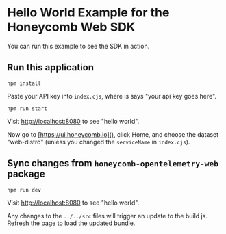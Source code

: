 # Hello World Example for the Honeycomb Web SDK

You can run this example to see the SDK in action.

## Run this application

`npm install`

Paste your API key into `index.cjs`, where is says "your api key goes here".

`npm run start`

Visit [http://localhost:8080]() to see "hello world".

Now go to [https://ui.honeycomb.io](), click Home, and choose the dataset "web-distro" (unless you changed the `serviceName` in `index.cjs`).

## Sync changes from `honeycomb-opentelemetry-web` package

`npm run dev`

Visit [http://localhost:8080]() to see "hello world".

Any changes to the `../../src` files will trigger an update to the build js. Refresh the page to load the updated bundle.
